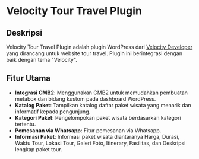 # Velocity Tour Travel Plugin

## Deskripsi
Velocity Tour Travel Plugin adalah plugin WordPress dari [Velocity Developer](https://velocitydeveloper.com/) yang dirancang untuk website tour travel. Plugin ini berintegrasi dengan baik dengan tema "Velocity".

## Fitur Utama
- **Integrasi CMB2**: Menggunakan CMB2 untuk memudahkan pembuatan metabox dan bidang kustom pada dashboard WordPress.
- **Katalog Paket**: Tampilkan katalog daftar paket wisata yang menarik dan informatif kepada pengunjung.
- **Kategori Paket**: Pengelompokan paket wisata berdasarkan kategori tertentu.
- **Pemesanan via Whatsapp**: Fitur pemesanan via Whatsapp.
- **Informasi Paket**: Informasi paket wisata diantaranya Harga, Durasi, Waktu Tour, Lokasi Tour, Galeri Foto, Itinerary, Fasilitas, dan Deskripsi lengkap paket tour.